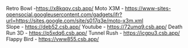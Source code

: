 Retro Bowl -https://x8kqqv.csb.app/
                                                             Moto X3M - https://www-sites-opensocial.googleusercontent.com/gadgets/ifr?url=https://sites.google.com/site/s017q3e/moto-x3m.xml   
Slope - https://deb52.csb.app/
Youtube - https://72umq9.csb.app/
Death Run 3D - https://p5xdq6.csb.app/
Tunnel Rush - https://icgpu3.csb.app/
Flappy Bird - https://vww855.csb.app/

